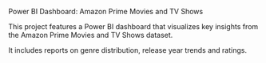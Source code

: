 Power BI Dashboard: Amazon Prime Movies and TV Shows 

This project features a Power BI dashboard that visualizes key insights from the Amazon Prime Movies and TV Shows dataset.

It includes reports on genre distribution, release year trends and ratings.
